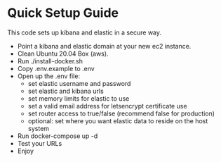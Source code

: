 # Quick Setup Guide

This code sets up kibana and elastic in a secure way.

- Point a kibana and elastic domain at your new ec2 instance.
- Clean Ubuntu 20.04 Box (aws).
- Run ./install-docker.sh
- Copy .env.example to .env
- Open up the .env file:
  - set elastic username and password
  - set elastic and kibana urls
  - set memory limits for elastic to use
  - set a valid email address for letsencrypt certificate use
  - set router access to true/false (recommend false for production)
  - optional: set where you want elastic data to reside on the host system
- Run docker-compose up -d
- Test your URLs
- Enjoy

